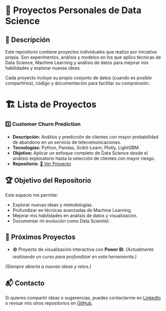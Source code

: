 # 🚀 Proyectos Personales de Data Science

## 📌 Descripción
Este repositorio contiene proyectos individuales que realizo por iniciativa propia. Son experimentos, análisis y modelos en los que aplico técnicas de Data Science, Machine Learning y análisis de datos para mejorar mis habilidades y explorar nuevas ideas.

Cada proyecto incluye su propio conjunto de datos (cuando es posible compartirlos), código y documentación para facilitar su comprensión.

# 🏗️ Lista de Proyectos

### 1️⃣ **Customer Churn Prediction**
- **Descripción:** Análisis y predicción de clientes con mayor probabilidad de abandono en un servicio de telecomunicaciones.
- **Tecnologías:** Python, Pandas, Scikit-Learn, Plotly, LightGBM.
- **Objetivo:** Aplicar un enfoque completo de Data Science desde el análisis exploratorio hasta la selección de clientes con mayor riesgo.
- **Repositorio:** [🔗 Ver Proyecto](./Customer-Churn-Prediction)

## 🏆 Objetivo del Repositorio
Este espacio me permite:
- Explorar nuevas ideas y metodologías.
- Profundizar en técnicas avanzadas de Machine Learning.
- Mejorar mis habilidades en análisis de datos y visualización.
- Documentar mi evolución como Data Scientist.

## 🚀 Próximos Proyectos
- 🟣 Proyecto de visualización interactiva con **Power BI**. *(Actualmente realizando un curso para profundizar en esta herramienta.)*

*(Siempre abierta a nuevas ideas y retos.)*

## 📬 Contacto
Si quieres compartir ideas o sugerencias, puedes contactarme en [LinkedIn](https://www.linkedin.com/in/sorayamm/) o revisar mis otros repositorios en [GitHub](https://github.com/somm14).
